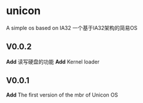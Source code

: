 # unicon
A simple os based on IA32
一个基于IA32架构的简易OS

## V0.0.2
**Add** 读写硬盘的功能
**Add** Kernel loader
## V0.0.1
**Add** The first version of the mbr of Unicon OS
